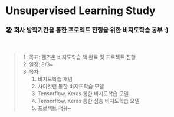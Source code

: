 # Unsupervised Learning Study
### 🏖 회사 방학기간을 통한 프로젝트 진행을 위한 비지도학습 공부 :)

<br>

>1. 목표: 핸즈온 비지도학습 책 완료 및 프로젝트 진행
>2. 일정: 8/3~
>3. 목차
>    1) 비지도학습 개념
>    2) 사이킷런 통한 비지도학습 모델
>    3) Tensorflow, Keras 통한 비지도학습 모델
>    4) Tensorflow, Keras 통한 심층 비지도학습 모델
>    5) 프로젝트 적용~

